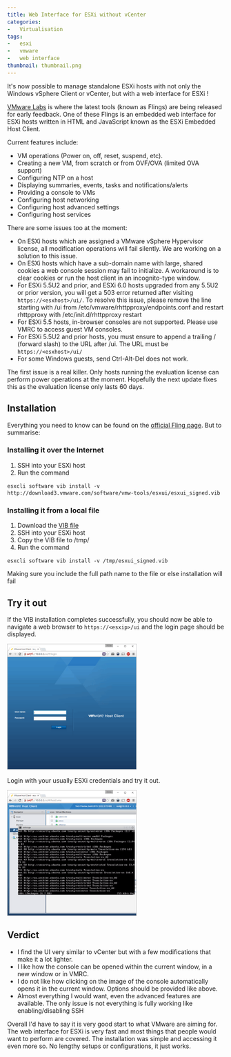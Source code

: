 ```yaml
---
title: Web Interface for ESXi without vCenter
categories:
-   Virtualisation
tags:
-   esxi
-   vmware
-   web interface
thumbnail: thumbnail.png
---
```


It's now possible to manage standalone ESXi hosts with not only the Windows vSphere Client or vCenter, but with a web interface for ESXi !

<!-- more -->

[VMware Labs](https://labs.vmware.com/) is where the latest tools (known as Flings) are being released for early feedback. One of these Flings is an embedded web interface for ESXi hosts written in HTML and JavaScript known as the ESXi Embedded Host Client.

Current features include:

* VM operations (Power on, off, reset, suspend, etc).
* Creating a new VM, from scratch or from OVF/OVA (limited OVA support)
* Configuring NTP on a host
* Displaying summaries, events, tasks and notifications/alerts
* Providing a console to VMs
* Configuring host networking
* Configuring host advanced settings
* Configuring host services

There are some issues too at the moment:

* On ESXi hosts which are assigned a VMware vSphere Hypervisor license, all modification operations will fail silently. We are working on a solution to this issue.
* On ESXi hosts which have a sub-domain name with large, shared cookies a web console session may fail to initialize. A workaround is to clear cookies or run the host client in an incognito-type window.
* For ESXi 5.5U2 and prior, and ESXi 6.0 hosts upgraded from any 5.5U2 or prior version, you will get a 503 error returned after visiting `https://<esxhost>/ui/`. To resolve this issue, please remove the line starting with /ui from /etc/vmware/rhttpproxy/endpoints.conf and restart rhttpproxy with /etc/init.d/rhttpproxy restart
* For ESXi 5.5 hosts, in-browser consoles are not supported. Please use VMRC to access guest VM consoles.
* For ESXi 5.5U2 and prior hosts, you must ensure to append a trailing / (forward slash) to the URL after /ui. The URL must be `https://<esxhost>/ui/`
* For some Windows guests, send Ctrl-Alt-Del does not work.

The first issue is a real killer. Only hosts running the evaluation license can perform power operations at the moment. Hopefully the next update fixes this as the evaluation license only lasts 60 days.

## Installation

Everything you need to know can be found on the [official Fling page](https://labs.vmware.com/flings/esxi-embedded-host-client). But to summarise:

### Installing it over the Internet

1. SSH into your ESXi host
2. Run the command

```shell-session
esxcli software vib install -v http://download3.vmware.com/software/vmw-tools/esxui/esxui_signed.vib
```

### Installing it from a local file

1. Download the [VIB file](http://download3.vmware.com/software/vmw-tools/esxui/esxui_signed.vib)
2. SSH into your ESXi host
3. Copy the VIB file to /tmp/
4. Run the command

```shell-session
esxcli software vib install -v /tmp/esxui_signed.vib
```

Making sure you include the full path name to the file or else installation will fail

## Try it out

If the VIB installation completes successfully, you should now be able to navigate a web browser to `https://<esxip>/ui` and the login page should be displayed.

![Capture2](Capture2-300x291.png)

Login with your usually ESXi credentials and try it out.

![running](running-300x291.png)

## Verdict

* I find the UI very similar to vCenter but with a few modifications that make it a lot lighter.
* I like how the console can be opened within the current window, in a new window or in VMRC.
* I do not like how clicking on the image of the console automatically opens it in the current window. Options should be provided like above.
* Almost everything I would want, even the advanced features are available. The only issue is not everything is fully working like enabling/disabling SSH

Overall I'd have to say it is very good start to what VMware are aiming for. The web interface for ESXi is very fast and most things that people would want to perform are covered. The installation was simple and accessing it even more so. No lengthy setups or configurations, it just works.
